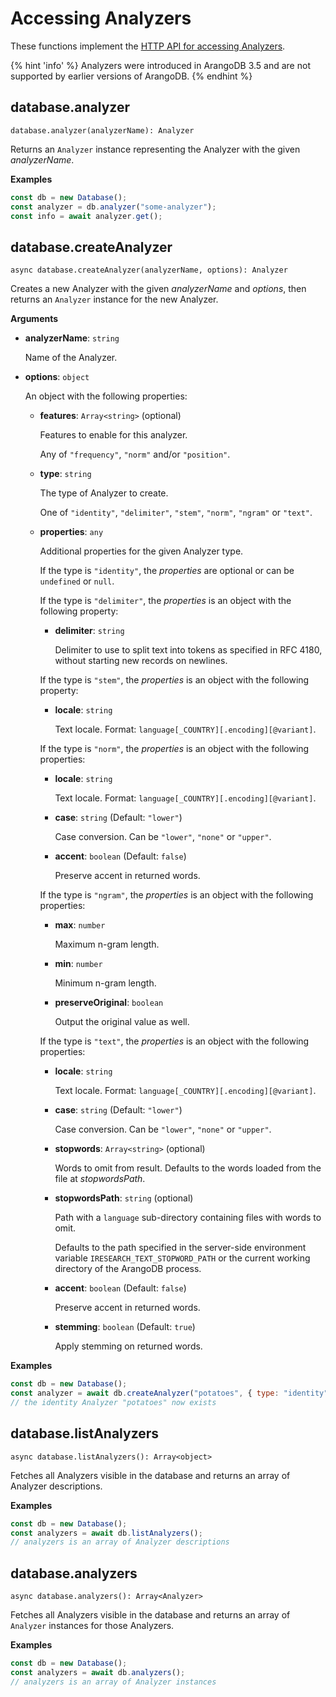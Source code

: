 # Accessing Analyzers

These functions implement the
[HTTP API for accessing Analyzers](https://www.arangodb.com/docs/stable/http/analyzers.html).

{% hint 'info' %}
Analyzers were introduced in ArangoDB 3.5 and are not supported by earlier
versions of ArangoDB.
{% endhint %}

## database.analyzer

`database.analyzer(analyzerName): Analyzer`

Returns an `Analyzer` instance representing the Analyzer with the given
_analyzerName_.

**Examples**

```js
const db = new Database();
const analyzer = db.analyzer("some-analyzer");
const info = await analyzer.get();
```

## database.createAnalyzer

`async database.createAnalyzer(analyzerName, options): Analyzer`

Creates a new Analyzer with the given _analyzerName_ and _options_, then
returns an `Analyzer` instance for the new Analyzer.

**Arguments**

- **analyzerName**: `string`

  Name of the Analyzer.

- **options**: `object`

  An object with the following properties:

  - **features**: `Array<string>` (optional)

    Features to enable for this analyzer.

    Any of `"frequency"`, `"norm"` and/or `"position"`.

  - **type**: `string`

    The type of Analyzer to create.

    One of `"identity"`, `"delimiter"`, `"stem"`, `"norm"`, `"ngram"` or
    `"text"`.

  - **properties**: `any`

    Additional properties for the given Analyzer type.

    If the type is `"identity"`, the _properties_ are optional or can be
    `undefined` or `null`.

    If the type is `"delimiter"`, the _properties_ is an object with the
    following property:

    - **delimiter**: `string`

      Delimiter to use to split text into tokens as specified in RFC 4180,
      without starting new records on newlines.

    If the type is `"stem"`, the _properties_ is an object with the
    following property:

    - **locale**: `string`

      Text locale. Format: `language[_COUNTRY][.encoding][@variant]`.

    If the type is `"norm"`, the _properties_ is an object with the
    following properties:

    - **locale**: `string`

      Text locale. Format: `language[_COUNTRY][.encoding][@variant]`.

    - **case**: `string` (Default: `"lower"`)

      Case conversion. Can be `"lower"`, `"none"` or `"upper"`.

    - **accent**: `boolean` (Default: `false`)

      Preserve accent in returned words.

    If the type is `"ngram"`, the _properties_ is an object with the
    following properties:

    - **max**: `number`

      Maximum n-gram length.

    - **min**: `number`

      Minimum n-gram length.

    - **preserveOriginal**: `boolean`

      Output the original value as well.

    If the type is `"text"`, the _properties_ is an object with the
    following properties:

    - **locale**: `string`

      Text locale. Format: `language[_COUNTRY][.encoding][@variant]`.

    - **case**: `string` (Default: `"lower"`)

      Case conversion. Can be `"lower"`, `"none"` or `"upper"`.

    - **stopwords**: `Array<string>` (optional)

      Words to omit from result. Defaults to the words loaded from the file at
      _stopwordsPath_.

    - **stopwordsPath**: `string` (optional)

      Path with a `language` sub-directory containing files with words to omit.

      Defaults to the path specified in the server-side environment variable
      `IRESEARCH_TEXT_STOPWORD_PATH` or the current working directory of the
      ArangoDB process.

    - **accent**: `boolean` (Default: `false`)

      Preserve accent in returned words.

    - **stemming**: `boolean` (Default: `true`)

      Apply stemming on returned words.

**Examples**

```js
const db = new Database();
const analyzer = await db.createAnalyzer("potatoes", { type: "identity" });
// the identity Analyzer "potatoes" now exists
```

## database.listAnalyzers

`async database.listAnalyzers(): Array<object>`

Fetches all Analyzers visible in the database and returns an array of Analyzer
descriptions.

**Examples**

```js
const db = new Database();
const analyzers = await db.listAnalyzers();
// analyzers is an array of Analyzer descriptions
```

## database.analyzers

`async database.analyzers(): Array<Analyzer>`

Fetches all Analyzers visible in the database and returns an array of
`Analyzer` instances for those Analyzers.

**Examples**

```js
const db = new Database();
const analyzers = await db.analyzers();
// analyzers is an array of Analyzer instances
```
